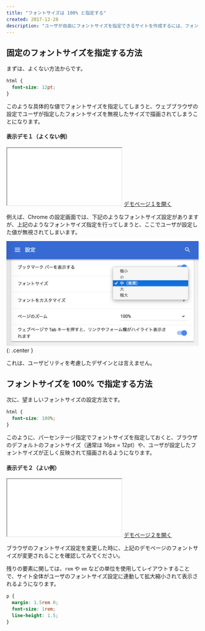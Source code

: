 ```yaml
---
title: "フォントサイズは 100% と指定する"
created: 2017-12-28
description: "ユーザが自由にフォントサイズを指定できるサイトを作成するには、フォントサイズを pt などの絶対値で指定してはいけません。"
---
```


固定のフォントサイズを指定する方法
----

まずは、よくない方法からです。

~~~ css
html {
  font-size: 12pt;
}
~~~

このような具体的な値でフォントサイズを指定してしまうと、ウェブブラウザの設定でユーザが指定したフォントサイズを無視したサイズで描画されてしまうことになります。

#### 表示デモ１（よくない例）

<iframe class="maku-htmlDemo" src="font-size-demo1.html"></iframe>
<a target="_blank" href="font-size-demo1.html">デモページ１を開く</a>

例えば、Chrome の設定画面では、下記のようなフォントサイズ設定がありますが、上記のようなフォントサイズ指定を行ってしまうと、ここでユーザが設定した値が無視されてしまいます。

![](font-size.png){: .center }

これは、ユーザビリティを考慮したデザインとは言えません。


フォントサイズを 100% で指定する方法
----

次に、望ましいフォントサイズの設定方法です。

~~~ css
html {
  font-size: 100%;
}
~~~

このように、パーセンテージ指定でフォントサイズを指定しておくと、ブラウザのデフォルトのフォントサイズ（通常は 16px = 12pt）や、ユーザが設定したフォントサイズが正しく反映されて描画されるようになります。

#### 表示デモ２（よい例）

<iframe class="maku-htmlDemo" src="font-size-demo2.html"></iframe>
<a target="_blank" href="font-size-demo2.html">デモページ２を開く</a>

ブラウザのフォントサイズ設定を変更した時に、上記のデモページのフォントサイズが変更されることを確認してみてください。

残りの要素に関しては、`rem` や `em` などの単位を使用してレイアウトすることで、サイト全体がユーザのフォントサイズ設定に連動して拡大縮小されて表示されるようになります。

~~~ css
p {
  margin: 1.5rem 0;
  font-size: 1rem;
  line-height: 1.5;
}
~~~


